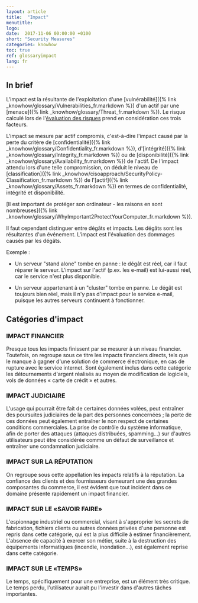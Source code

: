 ```yaml
---
layout: article
title:  "Impact"
menutitle:
logo:
date:  2017-11-06 00:00:00 +0100
short: "Security Measures"
categories: knowhow
toc: true
ref: glossaryimpact
lang: fr
---
```


## In brief
L'impact est la résultante de l'exploitation d'une [vulnérabilité]({% link _knowhow/glossary/Vulnerabilities_fr.markdown %}) d'un actif par une [menace]({% link _knowhow/glossary/Threat_fr.markdown %}). Le risque calculé lors de l'[évaluation des risques](-) prend en considération ces trois facteurs.

L'impact se mesure par actif compromis, c'est-à-dire l'impact causé par la perte du critère de [confidentialité]({% link _knowhow/glossary/Confidentiality_fr.markdown %}), d'[intégrité]({% link _knowhow/glossary/Integrity_fr.markdown %}) ou de [disponibilité]({% link _knowhow/glossary/Availability_fr.markdown %}) de l'actif. De l'impact attendu lors d'une telle compromission, on déduit le niveau de [classification]({% link _knowhow/cisoapproach/SecurityPolicy-Classification_fr.markdown %}) de l'[actif]({% link _knowhow/glossary/Assets_fr.markdown %}) en termes de confidentialité, intégrité et disponibilité.

[Il est important de protéger son ordinateur - les raisons en sont nombreuses]({% link _knowhow/glossary/WhyImportant2ProtectYourComputer_fr.markdown %}).

Il faut cependant distinguer entre dégâts et impacts. Les dégâts sont les résultantes d'un événement. L'impact est l'évaluation des dommages causés par les dégâts.

Exemple :

* Un serveur "stand alone" tombe en panne : le dégât est réel, car il faut réparer le serveur. L'impact sur l'actif (p.ex.  les e-mail) est lui-aussi réel, car le service n'est plus disponible.

* Un serveur appartenant à un "cluster" tombe en panne. Le dégât est toujours bien réel, mais il n'y pas d'impact pour le service e-mail, puisque les autres serveurs continuent à fonctionner.

## Catégories d'impact

### IMPACT FINANCIER
Presque tous les impacts finissent par se mesurer à un niveau financier. Toutefois, on regroupe sous ce titre les impacts financiers directs, tels que le manque à gagner d'une solution de commerce électronique, en cas de rupture avec le service internet. Sont également inclus dans cette catégorie les détournements d'argent réalisés au moyen de modification de logiciels, vols de données « carte de crédit » et autres.

### IMPACT JUDICIAIRE
L'usage qui pourrait être fait de certaines données volées, peut entraîner des poursuites judiciaires de la part des personnes concernées ; la perte de ces données peut également entraîner le non respect de certaines conditions commerciales. La prise de contrôle du système informatique, afin de porter des attaques (attaques distribuées, spamming...) sur d'autres utilisateurs peut être considérée comme un défaut de surveillance et entraîner une condamnation judiciaire.

### IMPACT SUR LA RÉPUTATION
On regroupe sous cette appellation les impacts relatifs à la réputation. La confiance des clients et des fournisseurs demeurant une des grandes composantes du commerce, il est évident que tout incident dans ce domaine présente rapidement un impact financier.

### IMPACT SUR LE «SAVOIR FAIRE»
L'espionnage industriel ou commercial, visant à s'approprier les secrets de fabrication, fichiers clients ou autres données privées d'une personne est repris dans cette catégorie, qui est la plus difficile à estimer financièrement. L'absence de capacité à exercer son métier, suite à la destruction des équipements informatiques (incendie, inondation...), est également reprise dans cette catégorie.

### IMPACT SUR LE «TEMPS»
Le temps, spécifiquement pour une entreprise, est un élément très critique. Le temps perdu, l'utilisateur aurait pu l'investir dans d'autres tâches importantes.
